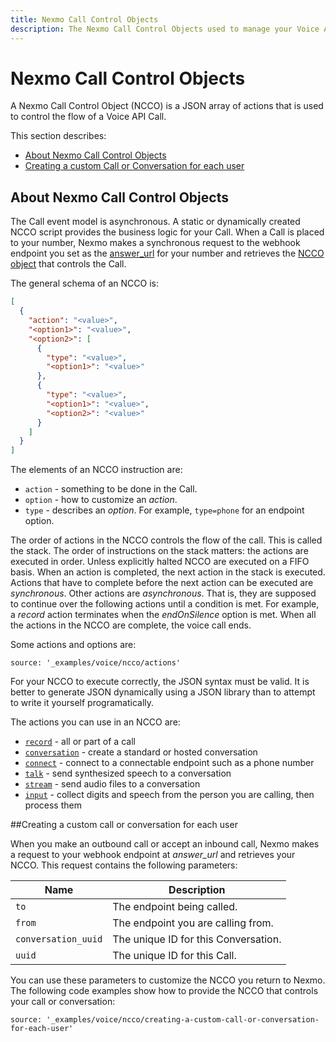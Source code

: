 ```yaml
---
title: Nexmo Call Control Objects
description: The Nexmo Call Control Objects used to manage your Voice API calls.
---
```


# Nexmo Call Control Objects

A Nexmo Call Control Object (NCCO) is a JSON array of actions that is used to control the flow of a Voice API Call.

This section describes:

* [About Nexmo Call Control Objects](#about-nexmo-call-control-objects)
* [Creating a custom Call or Conversation for each user](#creating-a-custom-call-or-conversation-for-each-user)

## About Nexmo Call Control Objects

The Call event model is asynchronous. A static or dynamically created NCCO script provides the business logic for your Call. When a Call is placed to your number, Nexmo makes a synchronous request to the webhook endpoint you set as the [answer_url](/api/voice#answer_url) for your number and retrieves the [NCCO object](#controlling) that controls the Call.

The general schema of an NCCO is:

```json
[
  {
    "action": "<value>",
    "<option1>": "<value>",
    "<option2>": [
      {
        "type": "<value>",
        "<option1>": "<value>"
      },
      {
        "type": "<value>",
        "<option1>": "<value>",
        "<option2>": "<value>"
      }
    ]
  }
]
```

The elements of an NCCO instruction are:

* `action` - something to be done in the Call.
* `option` - how to customize an *action*.
* `type` - describes an *option*. For example, `type=phone` for an endpoint option.

The order of actions in the NCCO controls the flow of the call. This is called the stack. The order of instructions on the stack matters: the actions are executed in order. Unless explicitly halted NCCO are executed on a FIFO basis. When an action is completed, the next action in the stack is executed. Actions that have to complete before the next action can be executed are *synchronous*. Other actions are *asynchronous*. That is, they are supposed to continue over the following actions until a condition is met. For example, a *record* action terminates when the *endOnSilence* option is met. When all the actions in the NCCO are complete, the voice call ends.

Some actions and options are:

```tabbed_content
source: '_examples/voice/ncco/actions'
```
For your NCCO to execute correctly, the JSON syntax must be valid. It is better to generate JSON dynamically using a JSON library than to attempt to write it yourself programatically.

The actions you can use in an NCCO are:

* [`record`](/api/voice/ncco#record) - all or part of a call
* [`conversation`](/api/voice/ncco#conversation) - create a standard or hosted conversation
* [`connect`](/api/voice/ncco#connect) - connect to a connectable endpoint such as a phone number
* [`talk`](/api/voice/ncco#talk) - send synthesized speech to a conversation
* [`stream`](/api/voice/ncco#stream) - send audio files to a conversation
* [`input`](/api/voice/ncco#input) - collect digits and speech from the person you are calling, then process them

##Creating a custom call or conversation for each user

When you make an outbound call or accept an inbound call, Nexmo makes a request to your webhook endpoint at *answer_url* and retrieves your NCCO. This  request contains the following parameters:

Name | Description
-- | --
`to` | The endpoint being called.
`from` | The endpoint you are calling from.
`conversation_uuid` | The unique ID for this Conversation.
`uuid` | The unique ID for this Call.

You can use these parameters to customize the NCCO you return to Nexmo. The following code examples show how to provide the NCCO that controls your call or conversation:

```tabbed_examples
source: '_examples/voice/ncco/creating-a-custom-call-or-conversation-for-each-user'
```
